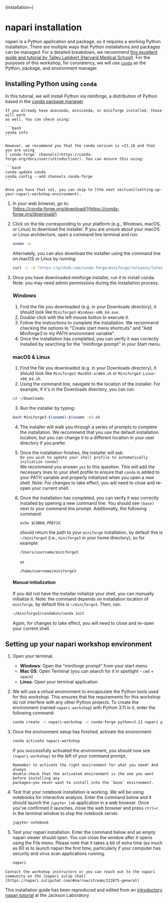 (installation=)

# napari installation

napari is a Python application and package, so it requires a working Python installation.
There are multiple ways that Python installations and packages can be managed. For a detailed
breakdown, we recommend [this excellent guide and tutorial by Talley Lambert (Harvard Medical School)](https://hackmd.io/@talley/SJB_lObBi).
For the purposes of this workshop, for consistency, we will use [`conda`](https://docs.conda.io/en/latest/) as the Python, package, and environment manager.

## Installing Python using `conda`

In this tutorial, we will install Python via miniforge, a distribution of
Python based in the [conda package manager](https://docs.conda.io/en/latest/).

````{important}
If you already have anaconda, miniconda, or miniforge installed, those will work
as well. You can check using:

```bash
conda info
```

However, we recommend you that the conda version is >23.10 and that you are using 
[`conda-forge` channels](https://conda-forge.org/docs/user/introduction/). You can ensure this using:

```bash
conda update conda
conda config --add channels conda-forge
```

Once you have that set, you can skip to [the next section](setting-up-your-napari-workshop-environment).
````

1. In your web browser,  go to:  
[https://conda-forge.org/download/](https://conda-forge.org/download/)
2. Click on the tile corresponding to your platform (e.g., Windows, macOS, or Linux) to download the installer. If you are unsure about your macOS or Linux architecture, open a command line terminal and run:

   ```bash
   uname -m
   ```

   Alternately, you can also download the installer using the command line on macOS or Linux by running:

   ```bash
   curl -L -O "https://github.com/conda-forge/miniforge/releases/latest/download/Miniforge3-$(uname)-$(uname -m).sh"
   ```

3. Once you have downloaded miniforge installer, run it to install conda. Note: you may need 
   admin permissions during the installation process.
   
   ### Windows

   1. Find the file you downloaded (e.g. in your Downloads directory), it should look like `Miniforge3-Windows-x86_64.exe`. 
   2. Double-click with the left mouse button to execute it. 
   3. Follow the instructions to complete the installation. We recommend checking the options to "Create start menu shortcuts" and "Add Miniforge3 to my PATH environment variable".
   4. Once the installation has completed, you can verify it was correctly installed by searching for the “miniforge prompt” in your Start menu.

   ### macOS & Linux

   1. Find the file you downloaded (e.g. in your Downloads directory), it should look like `Miniforge3-MacOSX-arm64.sh` or `Miniforge3-Linux-x86_64.sh`.
   2. Using the command line, navigate to the location of the installer. For example, if it's in the Downloads directory, you can run:

   ```bash
   cd ~/Downloads
   ```

   3. Run the installer by typing:

   ```bash
   bash Miniforge3-$(uname)-$(uname -m).sh
   ```

   4. The installer will walk you through a series of prompts to complete the installation. We recommend that you use the default installation location, but you can change it to a different location in your user directory if you prefer. 

   5. Once the installation finishes, the installer will ask:  
   `Do you wish to update your shell profile to automatically initialize conda?`  
   We recommend you answer `yes` to this question. This will add the necessary lines to your shell profile to ensure that `conda` is added to your PATH variable and properly initialized when you open a new shell. Note: For changes to take effect, you will need to close and re-open your current shell.

   6. Once the installation has completed, you can verify it was correctly installed by opening a new command line. You should see `(base)` next to your command line prompt. Additionally, the following command:

      ```
      echo $CONDA_PREFIX
      ```

      should return the path to your `miniforge` installation, by default this is `~/miniforge3` (i.e., `miniforge3` in your home directory), so for example:


      ```bash
      /Users/username/miniforge3
      ```

      or

      ```bash
      /home/username/miniforge3
      ```

   #### Manual initialization

   If you did not have the installer initialize your shell, you can manually initialize it. Note: the command depends on installation location of `miniforge`, by default this is `~/miniforge3`. Then, run:

   ```bash
   ~/miniforge3/condabin/conda init
   ```

   Again, for changes to take effect, you will need to close and re-open your current shell.

## Setting up your napari workshop environment

1. Open your terminal.
   - **Windows**: Open the "miniforge prompt" from your start menu
   - **Mac OS**: Open Terminal (you can search for it in spotlight - `cmd` +
     `space`)
   - **Linux**: Open your terminal application
2. We will use a virtual environment to encapsulate the Python tools used for this workshop.
   This ensures that the requirements for this workshop do not interfere with
   any other Python projects. To create the environment (named
   `napari-workshop`) with Python 3.11 in it, enter the following command:

    ```bash
    conda create -n napari-workshop -c conda-forge python=3.12 napari pyqt jupyterlab
    ```

3. Once the environment setup has finished, activate the environment:

    ```bash
    conda activate napari-workshop
    ```

    If you successfully activated the environment, you should now see
   `(napari-workshop)` to the left of your command prompt.

   ```{important}
   Remember to activate the right environment for what you need! And always 
   double-check that the activated environment is the one you want before installing any 
   packages—you never want to install into the `base` environment.
   ```

4. Test that your notebook installation is working. We will be using notebooks
   for interactive analysis. Enter the command below and it should launch the
   `jupyter lab` application in a web browser. Once you've confirmed it
   launches, close the web browser and press `ctrl+c` in the terminal window to
   stop the notebook server.

    ```bash
    jupyter notebook
    ```

5. Test your napari installation. Enter the command below and an empty napari
   viewer should open. You can close the window after it opens using the File menu. 
   Please note that it takes a bit of extra time (as much as 60 s) to launch napari 
   the first time, particularly if your computer has security and virus scan applications
   running.
    
    ```bash
    napari
    ```

```{admonition} Errors launching?
Contact the workshop instructors or you can reach out to the napari community on the [napari zulip chat](https://napari.zulipchat.com/#narrow/stream/212875-general)
```

This installation guide has been reproduced and edited from an [introductory napari tutorial](https://github.com/TheJacksonLaboratory/intro-napari-workshop) at the Jackson Laboratory